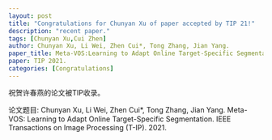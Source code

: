```yaml
---
layout: post
title: "Congratulations for Chunyan Xu of paper accepted by TIP 21!"
description: "recent paper."
tags: [Chunyan Xu,Cui Zhen]
author: Chunyan Xu, Li Wei, Zhen Cui*, Tong Zhang, Jian Yang.
paper_title: Meta-VOS:Learning to Adapt Online Target-Specific Segmentation.
paper: TIP 2021.
categories: [Congratulations]
---
```

祝贺许春燕的论文被TIP收录。

论文题目: Chunyan Xu, Li Wei, Zhen Cui*, Tong Zhang, Jian Yang. Meta-VOS: Learning to Adapt Online Target-Specific Segmentation. IEEE Transactions on Image Processing (T-IP). 2021.  


